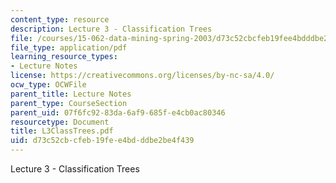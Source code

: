 ```yaml
---
content_type: resource
description: Lecture 3 - Classification Trees
file: /courses/15-062-data-mining-spring-2003/d73c52cbcfeb19fee4bdddbe2be4f439_L3ClassTrees.pdf
file_type: application/pdf
learning_resource_types:
- Lecture Notes
license: https://creativecommons.org/licenses/by-nc-sa/4.0/
ocw_type: OCWFile
parent_title: Lecture Notes
parent_type: CourseSection
parent_uid: 07f6fc92-83da-6af9-685f-e4cb0ac80346
resourcetype: Document
title: L3ClassTrees.pdf
uid: d73c52cb-cfeb-19fe-e4bd-ddbe2be4f439
---
```

Lecture 3 - Classification Trees